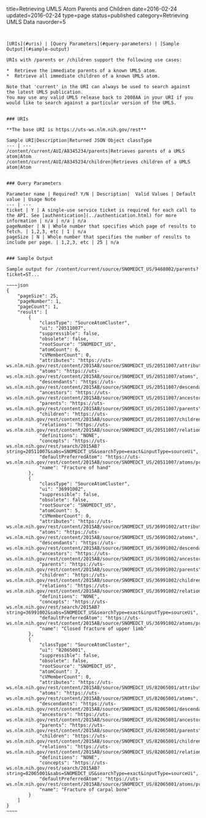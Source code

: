 title=Retrieving UMLS Atom Parents and Children
date=2016-02-24
updated=2016-02-24
type=page
status=published
category=Retrieving UMLS Data
navorder=5
~~~~~~


[URIs](#uris) | [Query Parameters](#query-parameters) | [Sample Output](#sample-output)

URIs with /parents or /children support the following use cases:

*  Retrieve the immediate parents of a known UMLS atom.
*  Retrieve all immediate children of a known UMLS atom.

Note that 'current' in the URI can always be used to search against the latest UMLS publication.
You may use any valid UMLS release back to 2008AA in your URI if you would like to search against a particular version of the UMLS.


### URIs

**The base URI is https://uts-ws.nlm.nih.gov/rest**

Sample URI|Description|Returned JSON Object classType
--- | ---
/content/current/AUI/A8345234/parents|Retrieves parents of a UMLS atom|Atom
/content/current/AUI/A8345234/children|Retrieves children of a UMLS atom|Atom


### Query Parameters

Parameter name | Required? Y/N | Description|  Valid Values | Default value | Usage Note
--- | ---
ticket | Y | A single-use service ticket is required for each call to the API. See [authentication](../authentication.html) for more information | n/a | n/a | n/a
pageNumber | N | Whole number that specifies which page of results to fetch. | 1,2,3, etc | 1 | n/a
pageSize | N | Whole number that specifies the number of results to include per page. | 1,2,3, etc | 25 | n/a


### Sample Output

Sample output for /content/current/source/SNOMEDCT_US/9468002/parents?ticket=ST...

~~~~json
{
    "pageSize": 25,
    "pageNumber": 1,
    "pageCount": 1,
    "result": [
        {
            "classType": "SourceAtomCluster",
            "ui": "20511007",
            "suppressible": false,
            "obsolete": false,
            "rootSource": "SNOMEDCT_US",
            "atomCount": 6,
            "cVMemberCount": 0,
            "attributes": "https://uts-ws.nlm.nih.gov/rest/content/2015AB/source/SNOMEDCT_US/20511007/attributes",
            "atoms": "https://uts-ws.nlm.nih.gov/rest/content/2015AB/source/SNOMEDCT_US/20511007/atoms",
            "descendants": "https://uts-ws.nlm.nih.gov/rest/content/2015AB/source/SNOMEDCT_US/20511007/descendants",
            "ancestors": "https://uts-ws.nlm.nih.gov/rest/content/2015AB/source/SNOMEDCT_US/20511007/ancestors",
            "parents": "https://uts-ws.nlm.nih.gov/rest/content/2015AB/source/SNOMEDCT_US/20511007/parents",
            "children": "https://uts-ws.nlm.nih.gov/rest/content/2015AB/source/SNOMEDCT_US/20511007/children",
            "relations": "https://uts-ws.nlm.nih.gov/rest/content/2015AB/source/SNOMEDCT_US/20511007/relations",
            "definitions": "NONE",
            "concepts": "https://uts-ws.nlm.nih.gov/rest/search/2015AB?string=20511007&sabs=SNOMEDCT_US&searchType=exact&inputType=sourceUi",
            "defaultPreferredAtom": "https://uts-ws.nlm.nih.gov/rest/content/2015AB/source/SNOMEDCT_US/20511007/atoms/preferred",
            "name": "Fracture of hand"
        },
        {
            "classType": "SourceAtomCluster",
            "ui": "36991002",
            "suppressible": false,
            "obsolete": false,
            "rootSource": "SNOMEDCT_US",
            "atomCount": 5,
            "cVMemberCount": 0,
            "attributes": "https://uts-ws.nlm.nih.gov/rest/content/2015AB/source/SNOMEDCT_US/36991002/attributes",
            "atoms": "https://uts-ws.nlm.nih.gov/rest/content/2015AB/source/SNOMEDCT_US/36991002/atoms",
            "descendants": "https://uts-ws.nlm.nih.gov/rest/content/2015AB/source/SNOMEDCT_US/36991002/descendants",
            "ancestors": "https://uts-ws.nlm.nih.gov/rest/content/2015AB/source/SNOMEDCT_US/36991002/ancestors",
            "parents": "https://uts-ws.nlm.nih.gov/rest/content/2015AB/source/SNOMEDCT_US/36991002/parents",
            "children": "https://uts-ws.nlm.nih.gov/rest/content/2015AB/source/SNOMEDCT_US/36991002/children",
            "relations": "https://uts-ws.nlm.nih.gov/rest/content/2015AB/source/SNOMEDCT_US/36991002/relations",
            "definitions": "NONE",
            "concepts": "https://uts-ws.nlm.nih.gov/rest/search/2015AB?string=36991002&sabs=SNOMEDCT_US&searchType=exact&inputType=sourceUi",
            "defaultPreferredAtom": "https://uts-ws.nlm.nih.gov/rest/content/2015AB/source/SNOMEDCT_US/36991002/atoms/preferred",
            "name": "Closed fracture of upper limb"
        },
        {
            "classType": "SourceAtomCluster",
            "ui": "82065001",
            "suppressible": false,
            "obsolete": false,
            "rootSource": "SNOMEDCT_US",
            "atomCount": 7,
            "cVMemberCount": 0,
            "attributes": "https://uts-ws.nlm.nih.gov/rest/content/2015AB/source/SNOMEDCT_US/82065001/attributes",
            "atoms": "https://uts-ws.nlm.nih.gov/rest/content/2015AB/source/SNOMEDCT_US/82065001/atoms",
            "descendants": "https://uts-ws.nlm.nih.gov/rest/content/2015AB/source/SNOMEDCT_US/82065001/descendants",
            "ancestors": "https://uts-ws.nlm.nih.gov/rest/content/2015AB/source/SNOMEDCT_US/82065001/ancestors",
            "parents": "https://uts-ws.nlm.nih.gov/rest/content/2015AB/source/SNOMEDCT_US/82065001/parents",
            "children": "https://uts-ws.nlm.nih.gov/rest/content/2015AB/source/SNOMEDCT_US/82065001/children",
            "relations": "https://uts-ws.nlm.nih.gov/rest/content/2015AB/source/SNOMEDCT_US/82065001/relations",
            "definitions": "NONE",
            "concepts": "https://uts-ws.nlm.nih.gov/rest/search/2015AB?string=82065001&sabs=SNOMEDCT_US&searchType=exact&inputType=sourceUi",
            "defaultPreferredAtom": "https://uts-ws.nlm.nih.gov/rest/content/2015AB/source/SNOMEDCT_US/82065001/atoms/preferred",
            "name": "Fracture of carpal bone"
        }
    ]
}
~~~~


